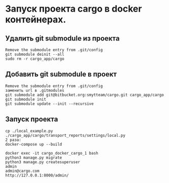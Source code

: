 # Запуск проекта cargo в docker контейнерах.

## Удалить git submodule из проекта
```
Remove the submodule entry from .git/config
git submodule deinit --all 
sudo rm -r cargo_app/cargo
```

## Добавить git submodule в проект
```
Remove the submodule entry from .git/config
заменить url в .gitmodules
git submodule add git@bitbucket.org:smytteam/cargo.git cargo_app/cargo
git submodule init
git submodule update --init --recursive
```

## Запуск проекта
```
cp ./local_example.py ./cargo_app/cargo/transport_reports/settings/local.py
2 раза:
docker-compose up --build

docker exec -it cargo_docker_cargo_1 bash 
python3 manage.py migrate
python3 manage.py createsuperuser
admin
admin@cargo.com
http://127.0.0.1:8000/admin/
```

